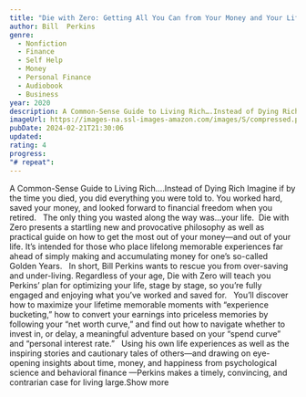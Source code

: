 ```yaml
---
title: "Die with Zero: Getting All You Can from Your Money and Your Life"
author: Bill  Perkins
genre:
  - Nonfiction
  - Finance
  - Self Help
  - Money
  - Personal Finance
  - Audiobook
  - Business
year: 2020
description: A Common-Sense Guide to Living Rich….Instead of Dying Rich Imagine if by the time you died, you did everything you were told to. You worked hard, saved your money, and looked forward to financial freedom when you retired.   The only thing you wasted along the way was…your life.  Die with Zero presents a startling new and provocative philosophy as well as practical guide on how to get the most out of your money—and out of your life. It’s intended for those who place lifelong memorable experiences far ahead of simply making and accumulating money for one’s so-called Golden Years.   In short, Bill Perkins wants to rescue you from over-saving and under-living. Regardless of your age, Die with Zero will teach you Perkins’ plan for optimizing your life, stage by stage, so you’re fully engaged and enjoying what you’ve worked and saved for.   You’ll discover how to maximize your lifetime memorable moments with “experience bucketing,” how to convert your earnings into priceless memories by following your “net worth curve,” and find out how to navigate whether to invest in, or delay, a meaningful adventure based on your “spend curve” and “personal interest rate.”   Using his own life experiences as well as the inspiring stories and cautionary tales of others—and drawing on eye-opening insights about time, money, and happiness from psychological science and behavioral finance —Perkins makes a timely, convincing, and contrarian case for living large.Show more
imageUrl: https://images-na.ssl-images-amazon.com/images/S/compressed.photo.goodreads.com/books/1562897713i/52950915.jpg
pubDate: 2024-02-21T21:30:06
updated:
rating: 4
progress:
"# repeat":
---
```

A Common-Sense Guide to Living Rich….Instead of Dying Rich Imagine if by the time you died, you did everything you were told to. You worked hard, saved your money, and looked forward to financial freedom when you retired.   The only thing you wasted along the way was…your life.  Die with Zero presents a startling new and provocative philosophy as well as practical guide on how to get the most out of your money—and out of your life. It’s intended for those who place lifelong memorable experiences far ahead of simply making and accumulating money for one’s so-called Golden Years.   In short, Bill Perkins wants to rescue you from over-saving and under-living. Regardless of your age, Die with Zero will teach you Perkins’ plan for optimizing your life, stage by stage, so you’re fully engaged and enjoying what you’ve worked and saved for.   You’ll discover how to maximize your lifetime memorable moments with “experience bucketing,” how to convert your earnings into priceless memories by following your “net worth curve,” and find out how to navigate whether to invest in, or delay, a meaningful adventure based on your “spend curve” and “personal interest rate.”   Using his own life experiences as well as the inspiring stories and cautionary tales of others—and drawing on eye-opening insights about time, money, and happiness from psychological science and behavioral finance —Perkins makes a timely, convincing, and contrarian case for living large.Show more